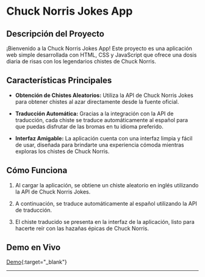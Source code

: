 # Chuck Norris Jokes App

## Descripción del Proyecto

¡Bienvenido a la Chuck Norris Jokes App! Este proyecto es una aplicación web simple desarrollada con HTML, CSS y JavaScript que ofrece una dosis diaria de risas con los legendarios chistes de Chuck Norris.

## Características Principales

- **Obtención de Chistes Aleatorios:** Utiliza la API de Chuck Norris Jokes para obtener chistes al azar directamente desde la fuente oficial.

- **Traducción Automática:** Gracias a la integración con la API de traducción, cada chiste se traduce automáticamente al español para que puedas disfrutar de las bromas en tu idioma preferido.

- **Interfaz Amigable:** La aplicación cuenta con una interfaz limpia y fácil de usar, diseñada para brindarte una experiencia cómoda mientras exploras los chistes de Chuck Norris.

## Cómo Funciona

1. Al cargar la aplicación, se obtiene un chiste aleatorio en inglés utilizando la API de Chuck Norris Jokes.

2. A continuación, se traduce automáticamente al español utilizando la API de traducción.

3. El chiste traducido se presenta en la interfaz de la aplicación, listo para hacerte reír con las hazañas épicas de Chuck Norris.

## Demo en Vivo

[Demo](https://sm-company.github.io/norrisApp/){:target="_blank"}

---
